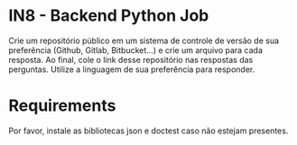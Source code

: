 # IN8 - Backend Python Job

Crie um repositório público em um sistema de controle de versão de sua preferência (Github, Gitlab, Bitbucket...) e crie um arquivo para cada resposta. Ao final, cole o link desse repositório nas respostas das perguntas. Utilize a linguagem de sua preferência para responder.

# Requirements

Por favor, instale as bibliotecas json e doctest caso não estejam presentes.